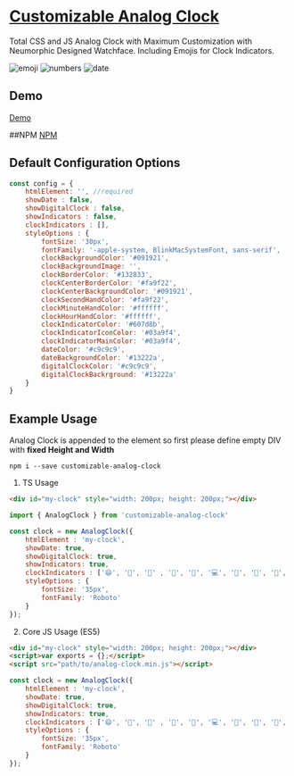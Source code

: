 
# [Customizable Analog Clock](https://ajinkyabijwe.github.io/Customizable-Analog-Clock-Demo/ "Analog Clock")

Total CSS and JS Analog Clock with Maximum Customization with Neumorphic Designed Watchface. Including Emojis for Clock Indicators.

![emoji](https://user-images.githubusercontent.com/8812357/87088012-110cdc00-c202-11ea-874b-29e06a74ccb5.png)
![numbers](https://user-images.githubusercontent.com/8812357/87088015-110cdc00-c202-11ea-9ea8-35a7ba5577b4.png)
![date](https://user-images.githubusercontent.com/8812357/87088011-10744580-c202-11ea-88e1-63af0df4dea5.png)

## Demo
[Demo](https://ajinkyabijwe.github.io/Customizable-Analog-Clock-Demo/)

##NPM 
[NPM](https://www.npmjs.com/package/customizable-analog-clock/)

## Default Configuration Options
```javascript
const config = {
    htmlElement: '', //required
    showDate : false,
    showDigitalClock : false,
    showIndicators : false,
    clockIndicators : [],
    styleOptions : {
        fontSize: '30px',
        fontFamily: '-apple-system, BlinkMacSystemFont, sans-serif',
        clockBackgroundColor: '#091921',
        clockBackgroundImage: '',
        clockBorderColor: '#132833',
        clockCenterBorderColor: '#fa9f22',
        clockCenterBackgroundColor: '#091921',
        clockSecondHandColor: '#fa9f22',
        clockMinuteHandColor: '#ffffff',
        clockHourHandColor: '#ffffff',
        clockIndicatorColor: '#607d8b',
        clockIndicatorIconColor: '#03a9f4',
        clockIndicatorMainColor: '#03a9f4',
        dateColor: '#c9c9c9',
        dateBackgroundColor: '#13222a',
        digitalClockColor: '#c9c9c9',
        digitalClockBackrground: '#13222a'
    }
}
```

## Example Usage
Analog Clock is appended to the element so first please define empty DIV with **fixed Height and Width**

```
npm i --save customizable-analog-clock
``` 

1. TS Usage
```HTML
<div id="my-clock" style="width: 200px; height: 200px;"></div>
```
```javascript
import { AnalogClock } from 'customizable-analog-clock'

const clock = new AnalogClock({
    htmlElement : 'my-clock',
    showDate: true,
    showDigitalClock: true,
    showIndicators: true,
    clockIndicators : ['😄', '🙂', '🥪' , '🦜', '🐊', '💻', '🐅', '🐼', '🐘', '🚴‍♂️', '🏂', '🧑']
    styleOptions : {
        fontSize: '35px',
        fontFamily: 'Roboto'
    }
});
```

2. Core JS Usage (ES5)
```HTML
<div id="my-clock" style="width: 200px; height: 200px;"></div>
<script>var exports = {};</script>
<script src="path/to/analog-clock.min.js"></script>
```
```javascript
const clock = new AnalogClock({
    htmlElement : 'my-clock',
    showDate: true,
    showDigitalClock: true,
    showIndicators: true,
    clockIndicators : ['😄', '🙂', '🥪' , '🦜', '🐊', '💻', '🐅', '🐼', '🐘', '🚴‍♂️', '🏂', '🧑']
    styleOptions : {
        fontSize: '35px',
        fontFamily: 'Roboto'
    }
});
```
